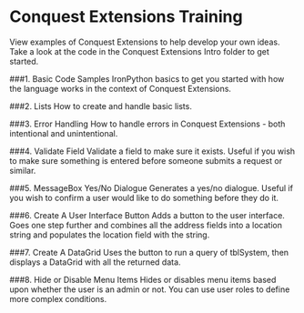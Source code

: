Conquest Extensions Training
===========================

View examples of Conquest Extensions to help develop your own ideas. Take a look at the code in the Conquest Extensions Intro folder to get started.

###1. Basic Code Samples
IronPython basics to get you started with how the language works in the context of Conquest Extensions.

###2. Lists
How to create and handle basic lists.

###3. Error Handling
How to handle errors in Conquest Extensions - both intentional and unintentional.

###4. Validate Field
Validate a field to make sure it exists. Useful if you wish to make sure something is entered before someone submits a request or similar.

###5. MessageBox Yes/No Dialogue
Generates a yes/no dialogue. Useful if you wish to confirm a user would like to do something before they do it.

###6. Create A User Interface Button
Adds a button to the user interface. Goes one step further and combines all the address fields into a location string and populates the location field with the string.

###7. Create A DataGrid
Uses the button to run a query of tblSystem, then displays a DataGrid with all the returned data.

###8. Hide or Disable Menu Items
Hides or disables menu items based upon whether the user is an admin or not. You can use user roles to define more complex conditions.
